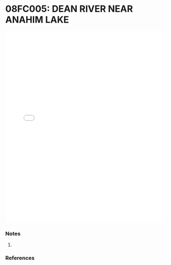 # 08FC005: DEAN RIVER NEAR ANAHIM LAKE

<iframe src="/distribution_estimation/_static/stations/08FC005_fdc.html" width="100%" height="600" frameborder="0"></iframe>

### Notes
1. 

### References

